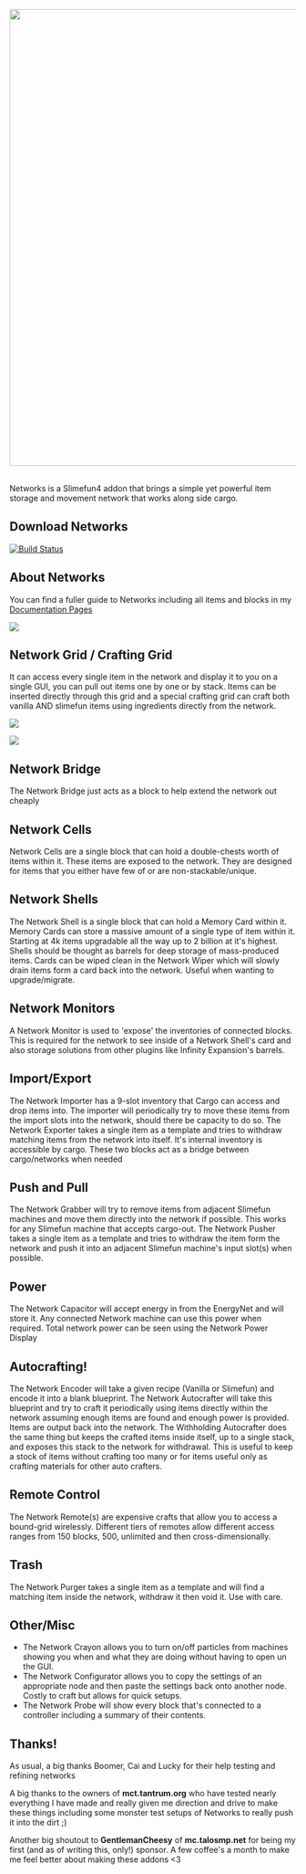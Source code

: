 <p align="center">
<img width="800" src="https://github.com/Sefiraat/Networks/blob/master/images/logo/logo.svg"><br><br>
</p>

Networks is a Slimefun4 addon that brings a simple yet powerful item storage and movement network that works along side
cargo.

## Download Networks

[![Build Status](https://thebusybiscuit.github.io/builds/Sefiraat/Networks/master/badge.svg)](https://thebusybiscuit.github.io/builds/Sefiraat/Networks/master)

## About Networks

You can find a fuller guide to Networks including all items and blocks in
my [Documentation Pages](https://sefiraat.gitbook.io/docs/)

![](https://github.com/Sefiraat/Networks/blob/master/images/wiki/setup.png?raw=true)

## Network Grid / Crafting Grid

It can access every single item in the network and display it to you on a single GUI, you can pull out items one by one
or by stack. Items can be inserted directly through this grid and a special crafting grid can craft both vanilla AND
slimefun items using ingredients directly from the network.

![](https://github.com/Sefiraat/Networks/blob/master/images/wiki/grid.png?raw=true)

![](https://github.com/Sefiraat/Networks/blob/master/images/wiki/grid_crafting.png?raw=true)

## Network Bridge

The Network Bridge just acts as a block to help extend the network out cheaply

## Network Cells

Network Cells are a single block that can hold a double-chests worth of items within it. These items are exposed to the
network. They are designed for items that you either have few of or are non-stackable/unique.

## Network Shells

The Network Shell is a single block that can hold a Memory Card within it. Memory Cards can store a massive amount of a
single type of item within it. Starting at 4k items upgradable all the way up to 2 billion at it's highest. Shells
should be thought as barrels for deep storage of mass-produced items. Cards can be wiped clean in the Network Wiper
which will slowly drain items form a card back into the network. Useful when wanting to upgrade/migrate.

## Network Monitors

A Network Monitor is used to 'expose' the inventories of connected blocks. This is required for the network to see
inside of a Network Shell's card and also storage solutions from other plugins like Infinity Expansion's barrels.

## Import/Export

The Network Importer has a 9-slot inventory that Cargo can access and drop items into. The importer will periodically
try to move these items from the import slots into the network, should there be capacity to do so. The Network Exporter
takes a single item as a template and tries to withdraw matching items from the network into itself. It's internal
inventory is accessible by cargo. These two blocks act as a bridge between cargo/networks when needed

## Push and Pull

The Network Grabber will try to remove items from adjacent Slimefun machines and move them directly into the network if
possible. This works for any Slimefun machine that accepts cargo-out. The Network Pusher takes a single item as a
template and tries to withdraw the item form the network and push it into an adjacent Slimefun machine's input slot(s)
when possible.

## Power

The Network Capacitor will accept energy in from the EnergyNet and will store it. Any connected Network machine can use
this power when required. Total network power can be seen using the Network Power Display

## Autocrafting!

The Network Encoder will take a given recipe (Vanilla or Slimefun) and encode it into a blank blueprint. The Network
Autocrafter will take this blueprint and try to craft it periodically using items directly within the network assuming
enough items are found and enough power is provided. Items are output back into the network. The Withholding Autocrafter
does the same thing but keeps the crafted items inside itself, up to a single stack, and exposes this stack to the
network for withdrawal. This is useful to keep a stock of items without crafting too many or for items useful only as
crafting materials for other auto crafters.

## Remote Control

The Network Remote(s) are expensive crafts that allow you to access a bound-grid wirelessly. Different tiers of remotes
allow different access ranges from 150 blocks, 500, unlimited and then cross-dimensionally.

## Trash

The Network Purger takes a single item as a template and will find a matching item inside the network, withdraw it then
void it. Use with care.

## Other/Misc

- The Network Crayon allows you to turn on/off particles from machines showing you when and what they are doing without
  having to open un the GUI.
- The Network Configurator allows you to copy the settings of an appropriate node and then paste the settings back onto
  another node. Costly to craft but allows for quick setups.
- The Network Probe will show every block that's connected to a controller including a summary of their contents.

## Thanks!

As usual, a big thanks Boomer, Cai and Lucky for their help testing and refining networks

A big thanks to the owners of **mct.tantrum.org** who have tested nearly everything I have made and really given me
direction and drive to make these things including some monster test setups of Networks to really push it into the dirt
;)

Another big shoutout to **GentlemanCheesy** of **mc.talosmp.net** for being my first (and as of writing this, only!)
sponsor. A few coffee's a month to make me feel better about making these addons <3
